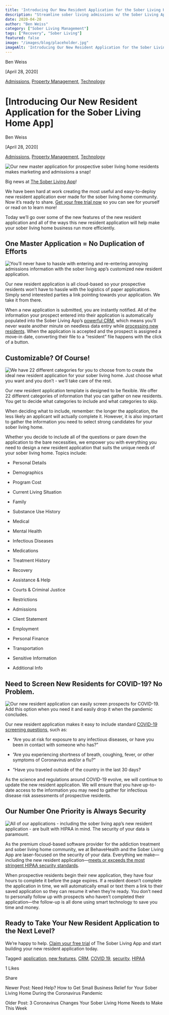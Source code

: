 ```yaml
---
title: 'Introducing Our New Resident Application for the Sober Living Home App'
description: "Streamline sober living admissions w/ the Sober Living App resident application feature. Read the original 2020 intro blog post."
date: 2020-04-28
author: "Ben Weiss"
category: ["Sober Living Management"]
tags: ["Recovery", "Sober Living"]
featured: false
image: "/images/blog/placeholder.jpg"
imageAlt: 'Introducing Our New Resident Application for the Sober Living Home App'
---
```


Ben Weiss

[April 28, 2020]

[Admissions](/sober-living-app-blog/category/Admissions), [Property Management](/sober-living-app-blog/category/Property+Management), [Technology](/sober-living-app-blog/category/Technology)

#  [Introducing Our New Resident Application for the Sober Living Home App]

Ben Weiss

[April 28, 2020]

[Admissions](/sober-living-app-blog/category/Admissions), [Property Management](/sober-living-app-blog/category/Property+Management), [Technology](/sober-living-app-blog/category/Technology)

![Our new master application for prospective sober living home residents makes marketing and admissions a snap!](/images/blog/introducing-our-new-resident-application-for-the-sober-living-home-app/Screenshot_2020-04-24_at_1.31.27_PM.png)

Big news at [The Sober Living App](/)!

We have been hard at work creating the most useful and easy-to-deploy new resident application ever made for the sober living home community. Now it’s ready to share. [Get your free trial now](https://signup.behavehealth.com/?product=sober_living_app) so you can see for yourself or read on to learn more!

Today we’ll go over some of the new features of the new resident application and all of the ways this new resident application will help make your sober living home business run more efficiently. 

## One Master Application = No Duplication of Efforts 

![You’ll never have to hassle with entering and re-entering annoying admissions information with the sober living app’s customized new resident application.](/images/blog/introducing-our-new-resident-application-for-the-sober-living-home-app/Screenshot_2020-04-24_at_1.16.16_PM.png)

Our new resident application is all cloud-based so your prospective residents won’t have to hassle with the logistics of paper applications. Simply send interested parties a link pointing towards your application. We take it from there. 

When a new application is submitted, you are instantly notified. All of the information your prospect entered into their application is automatically populated into the Sober Living App’s [powerful CRM](../../../../features.html#features-overview), which means you’ll never waste another minute on needless data entry while [processing new residents](/sober-living-app-blog/mastering-admissions-at-your-sober-living-home). When the application is accepted and the prospect is assigned a move-in date, converting their file to a “resident” file happens with the click of a button.  

## Customizable? Of Course!

![We have 22 different categories for you to choose from to create the ideal new resident application for your sober living home. Just choose what you want and you don’t - we’ll take care of the rest.](/images/blog/introducing-our-new-resident-application-for-the-sober-living-home-app/Screenshot_2020-04-24_at_1.18.32_PM.png)

Our new resident application template is designed to be flexible. We offer 22 different categories of information that you can gather on new residents. You get to decide what categories to include and what categories to skip. 

When deciding what to include, remember: the longer the application, the less likely an applicant will actually complete it. However, it is also important to gather the information you need to select strong candidates for your sober living home. 

Whether you decide to include all of the questions or pare down the application to the bare necessities, we empower you with everything you need to design a new resident application that suits the unique needs of your sober living home. Topics include: 

  * Personal Details

  * Demographics

  * Program Cost

  * Current Living Situation

  * Family

  * Substance Use History

  * Medical

  * Mental Health

  * Infectious Diseases

  * Medications

  * Treatment History

  * Recovery

  * Assistance & Help

  * Courts & Criminal Justice

  * Restrictions

  * Admissions

  * Client Statement

  * Employment

  * Personal Finance

  * Transportation

  * Sensitive Information

  * Additional Info

## Need to Screen New Residents for COVID-19? No Problem.

![Our new resident application can easily screen prospects for COVID-19. Add this option when you need it and easily drop it when the pandemic concludes.](/images/blog/introducing-our-new-resident-application-for-the-sober-living-home-app/Screenshot_2020-04-24_at_1.21.05_PM.png)

Our new resident application makes it easy to include standard [COVID-19 screening questions](../21/3-coronavirus-changes-your-sober-living-home-needs-to-make-this-week.html), such as:

  *  “Are you at risk for exposure to any infectious diseases, or have you been in contact with someone who has?”

  * ”Are you experiencing shortness of breath, coughing, fever, or other symptoms of Coronavirus and/or a flu?”

  * “Have you traveled outside of the country in the last 30 days?

As the science and regulations around COVID-19 evolve, we will continue to update the new resident application. We will ensure that you have up-to-date access to the information you may need to gather for infectious disease risk assessments of prospective residents.  

## Our Number One Priority is Always Security

![All of our applications - including the sober living app’s new resident application - are built with HIPAA in mind. The security of your data is paramount.](/images/blog/introducing-our-new-resident-application-for-the-sober-living-home-app/Screenshot_2020-04-24_at_1.21.53_PM.png)

As the premium cloud-based software provider for the addiction treatment and sober living home community, we at BehaveHealth and the Sober Living App are laser-focused on the security of your data. Everything we make—including the new resident application—[meets or exceeds the most stringent HIPAA security standards](../../../../security.html). 

When prospective residents begin their new application, they have four hours to complete it before the page expires. If a resident doesn’t complete the application in time, we will automatically email or text them a link to their saved application so they can resume it when they’re ready. You don’t need to personally follow up with prospects who haven’t completed their application—the follow-up is all done using smart technology to save you time and money. 

## Ready to Take Your New Resident Application to the Next Level? 

We’re happy to help. [Claim your free trial](https://behavehealth.com/get-started) of The Sober Living App and start building your new resident application today. 

Tagged: [application](/sober-living-app-blog/tag/application), [new features](https://soberlivingapp.com/sober-living-app-blog/tag/new+features), [CRM](/sober-living-app-blog/tag/CRM), [COVID 19](/sober-living-app-blog/tag/COVID+19), [security](https://soberlivingapp.com/sober-living-app-blog/tag/security), [HIPAA](https://soberlivingapp.com/sober-living-app-blog/tag/HIPAA)

1 Likes

Share

Newer Post: Need Help? How to Get Small Business Relief for Your Sober Living Home During the Coronavirus Pandemic

Older Post: 3 Coronavirus Changes Your Sober Living Home Needs to Make This Week